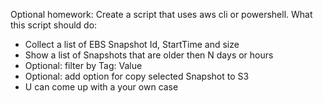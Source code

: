 Optional homework:
Create a script that uses aws cli or powershell.
What this script should do:
- Collect a list of EBS Snapshot Id, StartTime and size
- Show a list of Snapshots that are older then N days or hours
- Optional: filter by Tag: Value
- Optional: add option for copy selected Snapshot to S3
- U can come up with a your own case